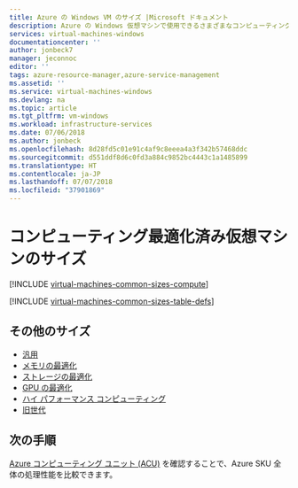 ```yaml
---
title: Azure の Windows VM のサイズ |Microsoft ドキュメント
description: Azure の Windows 仮想マシンで使用できるさまざまなコンピューティング最適化済みのサイズを一覧表示します。 このシリーズのストレージのスループットとネットワーク帯域幅に加え、vCPU、データ ディスク、NIC の数に関する情報を一覧表示します。
services: virtual-machines-windows
documentationcenter: ''
author: jonbeck7
manager: jeconnoc
editor: ''
tags: azure-resource-manager,azure-service-management
ms.assetid: ''
ms.service: virtual-machines-windows
ms.devlang: na
ms.topic: article
ms.tgt_pltfrm: vm-windows
ms.workload: infrastructure-services
ms.date: 07/06/2018
ms.author: jonbeck
ms.openlocfilehash: 8d28fd5c01e91c4af9c8eeea4a3f342b57468ddc
ms.sourcegitcommit: d551ddf8d6c0fd3a884c9852bc4443c1a1485899
ms.translationtype: HT
ms.contentlocale: ja-JP
ms.lasthandoff: 07/07/2018
ms.locfileid: "37901869"
---
```

# <a name="compute-optimized-virtual-machine-sizes"></a>コンピューティング最適化済み仮想マシンのサイズ

[!INCLUDE [virtual-machines-common-sizes-compute](../../../includes/virtual-machines-common-sizes-compute.md)]

[!INCLUDE [virtual-machines-common-sizes-table-defs](../../../includes/virtual-machines-common-sizes-table-defs.md)]


## <a name="other-sizes"></a>その他のサイズ
- [汎用](sizes-general.md)
- [メモリの最適化](../virtual-machines-windows-sizes-memory.md)
- [ストレージの最適化](../virtual-machines-windows-sizes-storage.md)
- [GPU の最適化](sizes-gpu.md)
- [ハイ パフォーマンス コンピューティング](sizes-hpc.md)
- [旧世代](sizes-previous-gen.md)

## <a name="next-steps"></a>次の手順
[Azure コンピューティング ユニット (ACU)](acu.md) を確認することで、Azure SKU 全体の処理性能を比較できます。